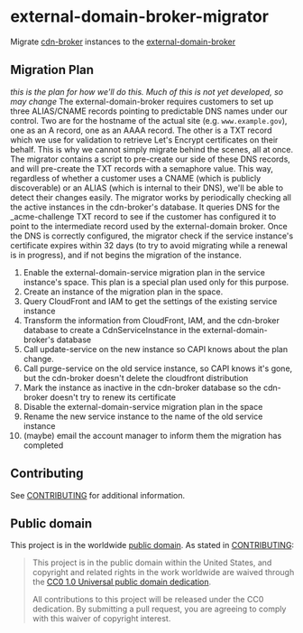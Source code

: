# external-domain-broker-migrator

Migrate [cdn-broker](https://github.com/cloud-gov/cdn-broker) instances to the [external-domain-broker](https://github.com/cloud-gov/external-domain-broker)


## Migration Plan

*this is the _plan_ for how we'll do this. Much of this is not yet developed, so may change*
The external-domain-broker requires customers to set up three ALIAS/CNAME records 
pointing to predictable DNS names under our control. Two are for the hostname of the actual
site (e.g. `www.example.gov`), one as an A record, one as an AAAA record. The other is a 
TXT record which we use for validation to retrieve Let's Encrypt certificates on their
behalf. This is why we cannot simply migrate behind the scenes, all at once.
The migrator contains a script to pre-create our side of these DNS records, and will
pre-create the TXT records with a semaphore value. This way, regardless of whether a 
customer uses a CNAME (which is publicly discoverable) or an ALIAS (which is internal
to their DNS), we'll be able to detect their changes easily.
The migrator works by periodically checking all the active instances in the 
cdn-broker's database. It queries DNS for the _acme-challenge TXT record to
see if the customer has configured it to point to the intermediate record 
used by the external-domain broker. 
Once the DNS is correctly configured, the migrator check if the service instance's 
certificate expires within 32 days (to try to avoid migrating while a renewal is in
progress), and if not begins the migration of the instance. 
1. Enable the external-domain-service migration plan in the service instance's
   space. This plan is a special plan used only for this purpose.
2. Create an instance of the migration plan in the space.
3. Query CloudFront and IAM to get the settings of the existing service instance
4. Transform the information from CloudFront, IAM, and the cdn-broker database 
   to create a CdnServiceInstance in the external-domain-broker's database
5. Call update-service on the new instance so CAPI knows about the plan change.
6. Call purge-service on the old service instance, so CAPI knows it's gone, but 
   the cdn-broker doesn't delete the cloudfront distribution
7. Mark the instance as inactive in the cdn-broker database so the cdn-broker 
   doesn't try to renew its certificate
8. Disable the external-domain-service migration plan in the space
9. Rename the new service instance to the name of the old service instance
10. (maybe) email the account manager to inform them the migration has completed

## Contributing

See [CONTRIBUTING](CONTRIBUTING.md) for additional information.

## Public domain

This project is in the worldwide [public domain](LICENSE.md). As stated in [CONTRIBUTING](CONTRIBUTING.md):

> This project is in the public domain within the United States, and copyright and related rights in the work worldwide are waived through the [CC0 1.0 Universal public domain dedication](https://creativecommons.org/publicdomain/zero/1.0/).
>
> All contributions to this project will be released under the CC0 dedication. By submitting a pull request, you are agreeing to comply with this waiver of copyright interest.
